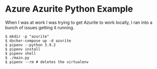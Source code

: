 # Azure Azurite Python Example

When I was at work I was trying to get Azurite to work locally, I ran into a bunch of issues getting it running.

```shell
$ mkdir -p "azurite"
$ docker-compose up -d azurite
$ pipenv --python 3.9.2
$ pipenv install
$ pipenv shell
$ ./main.py
$ pipenv --rm # deletes the virtualenv
```